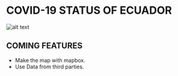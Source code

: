 # COVID-19 STATUS OF ECUADOR
![alt text](https://covid19ecuador.carreraestrada.com/assets/img/covid-19.png "Logo Title Text 1")
## COMING FEATURES
- Make the map with mapbox.
- Use Data from third parties.